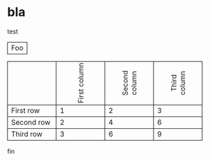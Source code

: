 # bla
test
<table>
    <tr>
        <td>Foo</td>
    </tr>
</table>
<head>
  <style>
    /* Generally, you should put CSS in a separate file, but for the purpose of this post, I'm including it in the style tag. */
    p, li { text-align: justify; }
    ins { background-color: #A0FFA0; }
    del { background-color: #FFA0A0; }
    .code { background-color: #EEEEEE; }
    .codex { background-color: #FFFFE0; }
    
    .custom-table {
      text-align: center;
      font-family: monospace;
      border-collapse: collapse;
      border-spacing: 0;
    }
    
    th {
      -webkit-transform: rotate(-90deg);
      -moz-transform: rotate(-90deg);
      -ms-transform: rotate(-90deg);
      -o-transform: rotate(-90deg);
      transform: rotate(-90deg);
      width: 95px;
      font-weight: normal;
    }
    td, th {
      border: 1px solid black;
    }
    
    /* Can't eliminate the spacing no matter what I try */
    th:first-child {
      height: 100px;
    }
    th:not(:first-child) {
      height: 10px;
    }
    
    td:nth-child(2), td:nth-child(3), td:nth-child(4) {
      width: 10px;
    }
  </style>
</head>

<body>
  <table class="custom-table">
    <tr>
      <th></th>
      <th>First column</th>
      <th>Second column</th>
      <th>Third column</th>
    </tr>
    <tr>
      <td>First row</td>
      <td>1</td>
      <td>2</td>
      <td>3</td>
    </tr>
    <tr>
      <td>Second row</td>
      <td>2</td>
      <td>4</td>
      <td>6</td>
    </tr>
    <tr>
      <td>Third row</td>
      <td>3</td>
      <td>6</td>
      <td>9</td>
    </tr>
  </table>
</body>
fin
